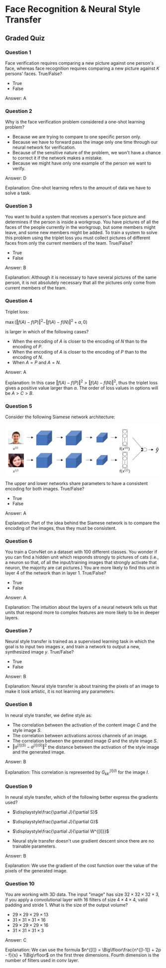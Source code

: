 # Face Recognition & Neural Style Transfer

## Graded Quiz

### Question 1

Face verification requires comparing a new picture against one person's face, whereas face recognition requires comparing a new picture against $K$ persons' faces. True/False?

- True
- False

Answer: A

### Question 2

Why is the face verification problem considered a one-shot learning problem?

- Because we are trying to compare to one specific person only.
- Because we have to forward pass the image only one time through our neural network for verification.
- Because of the sensitive nature of the problem, we won't have a chance to correct it if the network makes a mistake.
- Because we might have only one example of the person we want to verify.

Answer: D

Explanation: One-shot learning refers to the amount of data we have to solve a task.

### Question 3

You want to build a system that receives a person's face picture and determines if the person is inside a workgroup. You have pictures of all the faces of the people currently in the workgroup, but some members might leave, and some new members might be added. To train a system to solve this problem using the triplet loss you must collect pictures of different faces from only the current members of the team. True/False?

- True
- False

Answer: B

Explanation: Although it is necessary to have several pictures of the same person, it is not absolutely necessary that all the pictures only come from current members of the team.

### Question 4

Triplet loss:

$\max \left(\Vert f(A) - f(P) \Vert^2 - \Vert f(A) - f(N) \Vert^2 + \alpha, 0\right)$

is larger in which of the following cases?

- When the encoding of $A$ is closer to the encoding of $N$ than to the encoding of $P$.
- When the encoding of $A$ is closer to the encoding of $P$ than to the encoding of $N$.
- When $A=P$ and $A=N$.

Answer: A

Explanation: In this case $\Vert f(A) - f(P) \Vert^2 > \Vert f(A) - f(N) \Vert^2$, thus the triplet loss gives a positive value larger than $\alpha$. The order of loss values in options will be $A > C > B$.

### Question 5

Consider the following Siamese network architecture:

![Siamese Network](./images/q1-siamese-network.png)

The upper and lower networks share parameters to have a consistent encoding for both images. True/False?

- True
- False

Answer: A

Explanation: Part of the idea behind the Siamese network is to compare the encoding of the images, thus they must be consistent.

### Question 6

You train a ConvNet on a dataset with 100 different classes. You wonder if you can find a hidden unit which responds strongly to pictures of cats (i.e., a neuron so that, of all the input/training images that strongly activate that neuron, the majority are cat pictures.) You are more likely to find this unit in layer 4 of the network than in layer 1. True/False?

- True
- False

Answer: A

Explanation: The intuition about the layers of a neural network tells us that units that respond more to complex features are more likely to be in deeper layers.

### Question 7

Neural style transfer is trained as a supervised learning task in which the goal is to input two images $x$, and train a network to output a new, synthesized image $y$. True/False?

- True
- False

Answer: B

Explanation: Neural style transfer is about training the pixels of an image to make it look artistic, it is not learning any parameters.

### Question 8

In neural style transfer, we define style as:

- The correlation between the activation of the content image $C$ and the style image $S$.
- The correlation between activations across channels of an image.
- The correlation between the generated image $G$ and the style image $S$.
- $\Vert a^{[l] (S)} - a^{[l] (G)} \Vert^2$ the distance between the activation of the style image and the generated image.

Answer: B

Explanation: This correlation is represented by $G_{kk'}^{[l] (I)}$ for the image $I$.

### Question 9

In neural style transfer, which of the following better express the gradients used?

- $\displaystyle\frac{\partial J}{\partial S}$

- $\displaystyle\frac{\partial J}{\partial G}$

- $\displaystyle\frac{\partial J}{\partial W^{[l]}}$

- Neural style transfer doesn't use gradient descent since there are no trainable parameters.

Answer: B

Explanation: We use the gradient of the cost function over the value of the pixels of the generated image.

### Question 10

You are working with 3D data. The input "image" has size $32 \times 32 \times 32 \times 3$, if you apply a convolutional layer with $16$ filters of size $4 \times 4 \times 4$, valid padding and stride 1. What is the size of the output volume?

- $29 \times 29 \times 29 \times 13$
- $31 \times 31 \times 31 \times 16$
- $29 \times 29 \times 29 \times 16$
- $31 \times 31 \times 31 \times  3$

Answer: C

Explanation: We can use the formula $n^{[l]} = \Big\lfloor\frac{n^{[l-1]} + 2p - f}{s} + 1\Big\rfloor$ on the first three dimensions. Fourth dimension is the number of filters used in conv layer.
